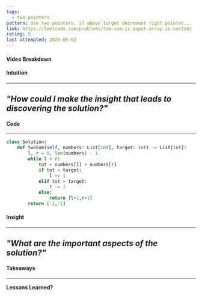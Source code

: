 ```yaml
---
tags:
  - two-pointers
pattern: Use two pointers, if above target decrement right pointer...
link: https://leetcode.com/problems/two-sum-ii-input-array-is-sorted/
rating: 5
last attempted: 2025-05-02
---
```

#### Video Breakdown


#### Intuition
---
_"How could I make the insight that leads to discovering the solution?"_
- 

#### Code
---

```python
class Solution:
    def twoSum(self, numbers: List[int], target: int) -> List[int]:
        l, r = 0, len(numbers) - 1
        while l < r:
            tot = numbers[l] + numbers[r]
            if tot < target:
                l += 1
            elif tot > target:
                r -= 1
            else:
                return [l+1,r+1]
        return [-1,-1]
```

#### Insight  
---
_"What are the important aspects of the solution?"_
- 

#### Takeaways
---
**Lessons Learned?**